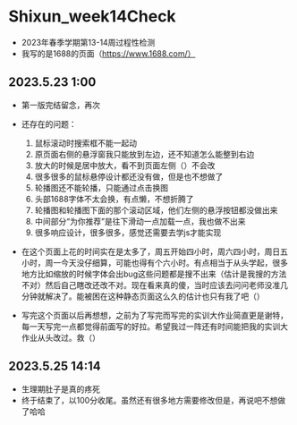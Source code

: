# Shixun_week14Check
- 2023年春季学期第13-14周过程性检测
- 我写的是1688的页面（https://www.1688.com/）

## 2023.5.23  1:00
- 第一版完结留念，再次
- 还存在的问题：
  1. 鼠标滚动时搜索框不能一起动
  2. 原页面右侧的悬浮窗我只能放到左边，还不知道怎么能整到右边
  3. 放大的时候是居中放大，看不到页面左侧（）不会改
  4. 很多很多的鼠标悬停设计都还没有做，但是也不想做了
  5. 轮播图还不能轮播，只能通过点击换图
  6. 头部1688字体不太会换，有点懒，不想折腾了
  7. 轮播图和轮播图下面的那个滚动区域，他们左侧的悬浮按钮都没做出来
  8. 中间部分“为你推荐”是往下滑动一点加载一点，我也做不出来
  9. 很多响应设计，很多很多，感觉还需要去学js才能实现

- 在这个页面上花的时间实在是太多了，周五开始四小时，周六四小时，周日五小时，周一今天没仔细算，可能也得有个六小时。有点相当于从头学起，很多地方比如缩放的时候字体会出bug这些问题都是搜不出来（估计是我搜的方法不对）然后自己瞎改还改不对。现在看来真的傻，当时应该去问问老师没准几分钟就解决了。能被困在这种静态页面这么久的估计也只有我了吧（）
- 写完这个页面以后再想想，之前为了写完而写完的实训大作业简直更是谢特，每一天写完一点都觉得前面写的好拉。希望我过一阵还有时间能把我的实训大作业从头改过。救（）

## 2023.5.25  14:14
- 生理期肚子是真的疼死
- 终于结束了，以100分收尾。虽然还有很多地方需要修改但是，再说吧不想做了哈哈
